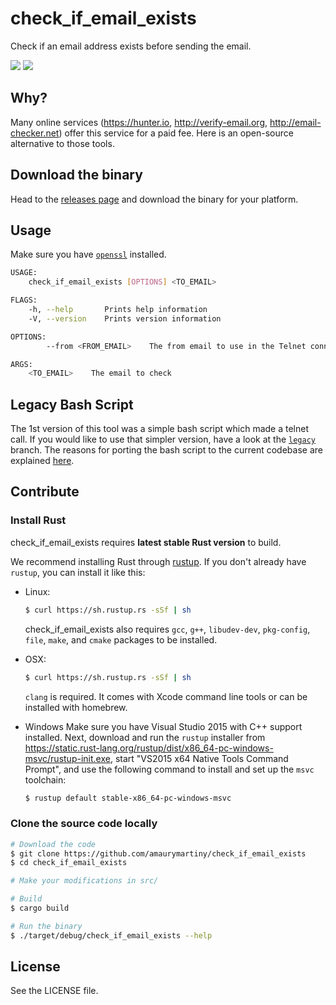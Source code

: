 # check_if_email_exists

Check if an email address exists before sending the email.

[![](https://img.shields.io/travis/amaurymartiny/check_if_email_exists.svg)](https://travis-ci.org/amaurymartiny/check-if-email-exists/)
[![](https://img.shields.io/appveyor/ci/amaurymartiny/check-if-email-exists-a08kp.svg)](https://ci.appveyor.com/project/amaurymartiny/check_if_email_exists-a08kp)

## Why?

Many online services (https://hunter.io, http://verify-email.org, http://email-checker.net) offer this service for a paid fee. Here is an open-source alternative to those tools.

## Download the binary

Head to the [releases page](https://github.com/amaurymartiny/check_if_email_exists/releases) and download the binary for your platform.

## Usage

Make sure you have [`openssl`](https://www.openssl.org/) installed.

```bash
USAGE:
    check_if_email_exists [OPTIONS] <TO_EMAIL>

FLAGS:
    -h, --help       Prints help information
    -V, --version    Prints version information

OPTIONS:
        --from <FROM_EMAIL>    The from email to use in the Telnet connection (default: test@example.com)

ARGS:
    <TO_EMAIL>    The email to check
```

## Legacy Bash Script

The 1st version of this tool was a simple bash script which made a telnet call. If you would like to use that simpler version, have a look at the [`legacy`](https://github.com/amaurymartiny/check_if_email_exists/tree/legacy) branch. The reasons for porting the bash script to the current codebase are explained [here](https://github.com/amaurymartiny/check_if_email_exists/issues/4).

## Contribute

### Install Rust

check_if_email_exists requires **latest stable Rust version** to build.

We recommend installing Rust through [rustup](https://www.rustup.rs/). If you don't already have `rustup`, you can install it like this:

-   Linux:

    ```bash
    $ curl https://sh.rustup.rs -sSf | sh
    ```

    check_if_email_exists also requires `gcc`, `g++`, `libudev-dev`, `pkg-config`, `file`, `make`, and `cmake` packages to be installed.

-   OSX:

    ```bash
    $ curl https://sh.rustup.rs -sSf | sh
    ```

    `clang` is required. It comes with Xcode command line tools or can be installed with homebrew.

-   Windows
    Make sure you have Visual Studio 2015 with C++ support installed. Next, download and run the `rustup` installer from
    https://static.rust-lang.org/rustup/dist/x86_64-pc-windows-msvc/rustup-init.exe, start "VS2015 x64 Native Tools Command Prompt", and use the following command to install and set up the `msvc` toolchain:
    ```bash
    $ rustup default stable-x86_64-pc-windows-msvc
    ```

### Clone the source code locally

```bash
# Download the code
$ git clone https://github.com/amaurymartiny/check_if_email_exists
$ cd check_if_email_exists

# Make your modifications in src/

# Build
$ cargo build

# Run the binary
$ ./target/debug/check_if_email_exists --help
```

## License

See the LICENSE file.
